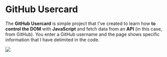 # GitHub Usercard

The **GitHub Usercard** is simple project that I've created to learn how **to control the DOM** with **JavaScript** and fetch data from an **API** (in this case, from GitHub). You enter a GitHub username and the page shows specific information that I have delimited in the code.

![](github-usercard.gif)
